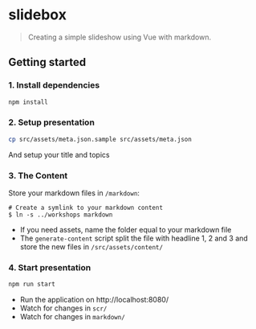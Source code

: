 # slidebox

> Creating a simple slideshow using Vue with markdown.

## Getting started

### 1. Install dependencies

```sh
npm install
```

### 2. Setup presentation

```sh
cp src/assets/meta.json.sample src/assets/meta.json
```

And setup your title and topics

### 3. The Content

Store your markdown files in `/markdown`:

```
# Create a symlink to your markdown content
$ ln -s ../workshops markdown
```

- If you need assets, name the folder equal to your markdown file
- The `generate-content` script split the file with headline 1, 2 and 3
  and store the new files in `/src/assets/content/`

### 4. Start presentation

```sh
npm run start
```

- Run the application on http://localhost:8080/
- Watch for changes in `scr/`
- Watch for changes in `markdown/`
